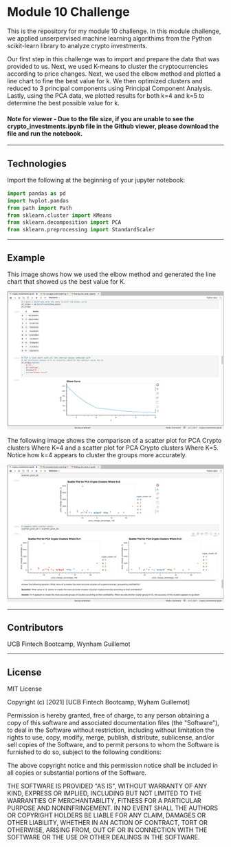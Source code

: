# Module 10 Challenge

This is the repository for my module 10 challenge. In this module challenge, we applied unserpervised machine learning algorithims from the Python scikit-learn library to analyze crypto investments.

Our first step in this challenge was to import and prepare the data that was provided to us. Next, we used K-means to cluster the cryptocurrencies according to price changes. Next, we used the elbow method and plotted a line chart to fine the best value for k. We then optimized clusters and reduced to 3 principal components using Principal Component Analysis. Lastly, using the PCA data, we plotted results for both k=4 and k=5 to determine the best possible value for k.

#### Note for viewer - Due to the file size, if you are unable to see the crypto_investments.ipynb file in the Github viewer, please download the file and run the notebook.

---

## Technologies

Import the following at the beginning of your jupyter notebook:

```python
import pandas as pd
import hvplot.pandas
from path import Path
from sklearn.cluster import KMeans
from sklearn.decomposition import PCA
from sklearn.preprocessing import StandardScaler
```

---

## Example

This image shows how we used the elbow method and generated the line chart that showed us the best value for K.

![cryptoinvest1.png](cryptoinvest1.png)

The following image shows the comparison of a scatter plot for PCA Crypto clusters Where K=4 and a scatter plot for PCA Crypto clusters Where K=5. Notice how k=4 appears to cluster the groups more accurately.

![cryptoinvest2.png](cryptoinvest2.png)

---

## Contributors

UCB Fintech Bootcamp, Wynham Guillemot 

---

## License

MIT License

Copyright (c) [2021] [UCB Fintech Bootcamp, Wyham Guillemot]

Permission is hereby granted, free of charge, to any person obtaining a copy
of this software and associated documentation files (the "Software"), to deal
in the Software without restriction, including without limitation the rights
to use, copy, modify, merge, publish, distribute, sublicense, and/or sell
copies of the Software, and to permit persons to whom the Software is
furnished to do so, subject to the following conditions:

The above copyright notice and this permission notice shall be included in all
copies or substantial portions of the Software.

THE SOFTWARE IS PROVIDED "AS IS", WITHOUT WARRANTY OF ANY KIND, EXPRESS OR
IMPLIED, INCLUDING BUT NOT LIMITED TO THE WARRANTIES OF MERCHANTABILITY,
FITNESS FOR A PARTICULAR PURPOSE AND NONINFRINGEMENT. IN NO EVENT SHALL THE
AUTHORS OR COPYRIGHT HOLDERS BE LIABLE FOR ANY CLAIM, DAMAGES OR OTHER
LIABILITY, WHETHER IN AN ACTION OF CONTRACT, TORT OR OTHERWISE, ARISING FROM,
OUT OF OR IN CONNECTION WITH THE SOFTWARE OR THE USE OR OTHER DEALINGS IN THE
SOFTWARE.
